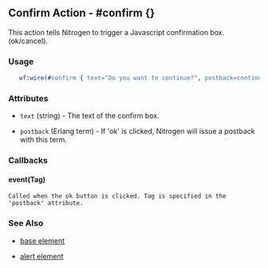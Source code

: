 <!-- dash: #confirm | Event | ###:Section -->



## Confirm Action - #confirm {}

  This action tells Nitrogen to trigger a Javascript confirmation box. (ok/cancel).

### Usage

```erlang
   wf:wire(#confirm { text="Do you want to continue?", postback=continue })

```

### Attributes

   * `text` (string) - The text of the confirm box.

   * `postback` (Erlang term) - If 'ok' is clicked, Nitrogen will issue a postback with this term.

### Callbacks

#### event(Tag)

    Called when the ok button is clicked. Tag is specified in the 'postback' attribute.

### See Also

 *  [base element](./action_base.md)

 *  [alert element](./alert.md)
